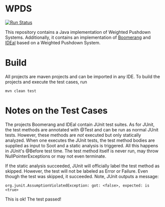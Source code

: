 # WPDS

[![Run Status](https://api.shippable.com/projects/5a2536b9cf141c0700b92668/badge?branch=master)](https://app.shippable.com/github/johspaeth/WPDS) 

This repository contains a Java implementation of Weighted Pushdown Systems.
Additionally, it contains an implementation of [Boomerang](boomerangPDS) and [IDEal](idealPDS) based on a Weighted Pushdown System.

# Build

All projects are maven projects and can be imported in any IDE. 
To build the projects and execute the test cases, run

``mvn clean test``

# Notes on the Test Cases

The projects Boomerang and IDEal contain JUnit test suites. As for JUnit, the test methods are annotated with @Test and can be run as normal JUnit tests.
However, these methods are *not* executed but only statically analyzed. When one executes the JUnit tests, the test method bodies are supplied as input to Soot 
and a static analysis is triggered. All this happens in JUnit's @Before test time. The test method itself is never run, may throw NullPointerExceptions or may not even terminate.

If the static analysis succeeded, JUnit will officially label the test method as skipped. However, the test will not be labeled as Error or Failure. 
Even though the test was skipped, it succeeded. Note, JUnit outputs a message:

``org.junit.AssumptionViolatedException: got: <false>, expected: is <true>``

This is ok! The test passed!
